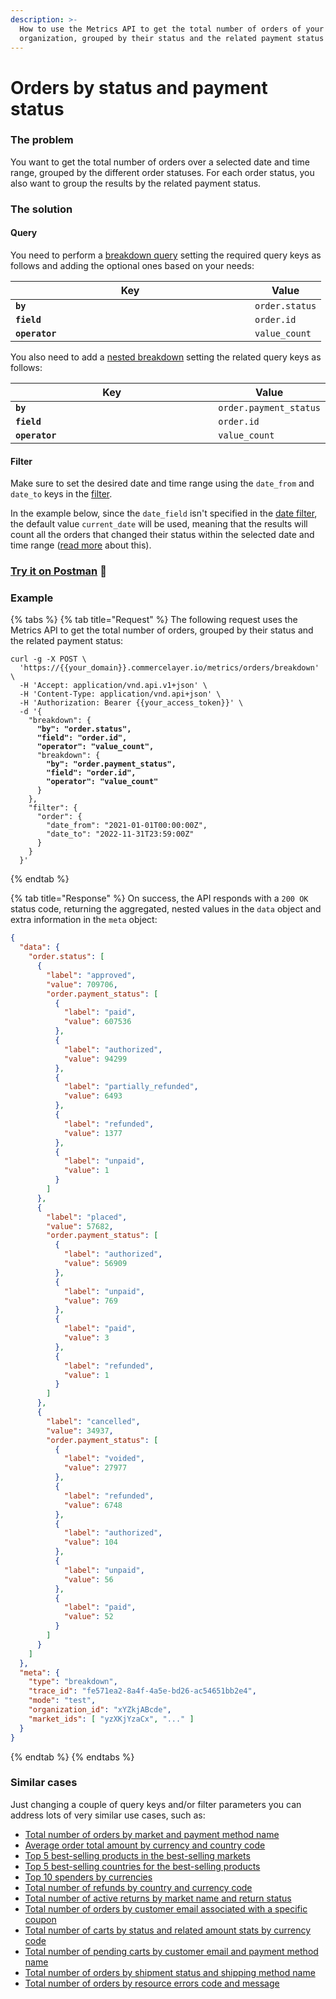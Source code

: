```yaml
---
description: >-
  How to use the Metrics API to get the total number of orders of your
  organization, grouped by their status and the related payment status
---
```


# Orders by status and payment status

### The problem

You want to get the total number of orders over a selected date and time range, grouped by the different order statuses. For each order status, you also want to group the results by the related payment status.

### The solution

#### Query

You need to perform a [breakdown query](../queries/breakdown.md) setting the required query keys as follows and adding the optional ones based on your needs:

<table><thead><tr><th width="367">Key</th><th>Value</th></tr></thead><tbody><tr><td><strong><code>by</code></strong></td><td><code>order.status</code></td></tr><tr><td><strong><code>field</code></strong></td><td><code>order.id</code></td></tr><tr><td><strong><code>operator</code></strong></td><td><code>value_count</code></td></tr></tbody></table>

You also need to add a [nested breakdown](../queries/breakdown.md#nesting-breakdowns) setting the related query keys as follows:

<table><thead><tr><th width="367">Key</th><th>Value</th></tr></thead><tbody><tr><td><strong><code>by</code></strong></td><td><code>order.payment_status</code></td></tr><tr><td><strong><code>field</code></strong></td><td><code>order.id</code></td></tr><tr><td><strong><code>operator</code></strong></td><td><code>value_count</code></td></tr></tbody></table>

#### Filter

Make sure to set the desired date and time range using the `date_from` and `date_to` keys in the [filter](../filters.md).&#x20;

In the example below, since the `date_field` isn't specified in the [date filter](../filters.md#date-filters), the default value `current_date` will be used, meaning that the results will count all the orders that changed their status within the selected date and time range ([read more](../filters.md#how-date_field-works) about this).

### [Try it on Postman](https://www.postman.com/commercelayer/workspace/commerce-layer-public-workspace/documentation/19711194-37a2d863-72f6-4b8f-8146-2f61d405fd3c?entity=request-19711194-e53340bf-3799-42a1-b316-3f2c6a20a785) :rocket:

### Example

{% tabs %}
{% tab title="Request" %}
The following request uses the Metrics API to get the total number of orders, grouped by their status and the related payment status:

<pre class="language-shell"><code class="lang-shell">curl -g -X POST \
  'https://{{your_domain}}.commercelayer.io/metrics/orders/breakdown' \
  -H 'Accept: application/vnd.api.v1+json' \
  -H 'Content-Type: application/vnd.api+json' \
  -H 'Authorization: Bearer {{your_access_token}}' \
  -d '{
    "breakdown": {
<strong>      "by": "order.status",
</strong><strong>      "field": "order.id",
</strong><strong>      "operator": "value_count",
</strong>      "breakdown": {
<strong>        "by": "order.payment_status",
</strong><strong>        "field": "order.id",
</strong><strong>        "operator": "value_count"
</strong>      }
    },
    "filter": {
      "order": {
        "date_from": "2021-01-01T00:00:00Z",
        "date_to": "2022-11-31T23:59:00Z"
      }
    }
  }'
</code></pre>
{% endtab %}

{% tab title="Response" %}
On success, the API responds with a `200 OK` status code, returning the aggregated, nested values in the `data` object and extra information in the `meta` object:

```json
{
  "data": {
    "order.status": [
      {
        "label": "approved",
        "value": 709706,
        "order.payment_status": [
          {
            "label": "paid",
            "value": 607536
          },
          {
            "label": "authorized",
            "value": 94299
          },
          {
            "label": "partially_refunded",
            "value": 6493
          },
          {
            "label": "refunded",
            "value": 1377
          },
          {
            "label": "unpaid",
            "value": 1
          }
        ]
      },
      {
        "label": "placed",
        "value": 57682,
        "order.payment_status": [
          {
            "label": "authorized",
            "value": 56909
          },
          {
            "label": "unpaid",
            "value": 769
          },
          {
            "label": "paid",
            "value": 3
          },
          {
            "label": "refunded",
            "value": 1
          }
        ]
      },
      {
        "label": "cancelled",
        "value": 34937,
        "order.payment_status": [
          {
            "label": "voided",
            "value": 27977
          },
          {
            "label": "refunded",
            "value": 6748
          },
          {
            "label": "authorized",
            "value": 104
          },
          {
            "label": "unpaid",
            "value": 56
          },
          {
            "label": "paid",
            "value": 52
          }
        ]
      }
    ]
  },
  "meta": {
    "type": "breakdown",
    "trace_id": "fe571ea2-8a4f-4a5e-bd26-ac54651bb2e4",
    "mode": "test",
    "organization_id": "xYZkjABcde",
    "market_ids": [ "yzXKjYzaCx", "..." ]
  }
}
```
{% endtab %}
{% endtabs %}

### Similar cases

Just changing a couple of query keys and/or filter parameters you can address lots of very similar use cases, such as:

* [Total number of orders by market and payment method name](https://www.postman.com/commercelayer/workspace/commerce-layer-public-workspace/documentation/19711194-37a2d863-72f6-4b8f-8146-2f61d405fd3c?entity=request-19711194-964bdc6f-a5d5-4d91-80e3-beba6866a13c)
* [Average order total amount by currency and country code](https://www.postman.com/commercelayer/workspace/commerce-layer-public-workspace/documentation/19711194-37a2d863-72f6-4b8f-8146-2f61d405fd3c?entity=request-19711194-a92975e5-e80e-424e-80d7-7bcd75f01cb2)
* [Top 5 best-selling products in the best-selling markets](https://www.postman.com/commercelayer/workspace/commerce-layer-public-workspace/documentation/19711194-37a2d863-72f6-4b8f-8146-2f61d405fd3c?entity=request-19711194-a3aac79d-645d-4471-8a6b-cdc97ff6c87e)
* [Top 5 best-selling countries for the best-selling products](https://www.postman.com/commercelayer/workspace/commerce-layer-public-workspace/documentation/19711194-37a2d863-72f6-4b8f-8146-2f61d405fd3c?entity=request-19711194-0d6a426a-1dcb-4e0d-a5d4-164d7e5ae13a)
* [Top 10 spenders by currencies](https://www.postman.com/commercelayer/workspace/commerce-layer-public-workspace/documentation/19711194-37a2d863-72f6-4b8f-8146-2f61d405fd3c?entity=request-19711194-6f2183c6-b5fd-4d6b-9cb9-b201ea64a16d)
* [Total number of refunds by country and currency code](https://www.postman.com/commercelayer/workspace/commerce-layer-public-workspace/documentation/19711194-37a2d863-72f6-4b8f-8146-2f61d405fd3c?entity=request-19711194-1c793071-2d81-47ed-a088-520072a835ed)
* [Total number of active returns by market name and return status](https://www.postman.com/commercelayer/workspace/commerce-layer-public-workspace/documentation/19711194-37a2d863-72f6-4b8f-8146-2f61d405fd3c?entity=request-19711194-e4671c3d-17b4-4be3-9261-0fbcc8933408)
* [Total number of orders by customer email associated with a specific coupon](https://www.postman.com/commercelayer/workspace/commerce-layer-public-workspace/documentation/19711194-37a2d863-72f6-4b8f-8146-2f61d405fd3c?entity=request-19711194-3e64b409-1e8b-4eda-af49-d7456773be1d)
* [Total number of carts by status and related amount stats by currency code](https://www.postman.com/commercelayer/workspace/commerce-layer-public-workspace/documentation/19711194-37a2d863-72f6-4b8f-8146-2f61d405fd3c?entity=request-19711194-a948ab86-4e2d-4954-99b2-d1eb319de05a)
* [Total number of pending carts by customer email and payment method name](https://www.postman.com/commercelayer/workspace/commerce-layer-public-workspace/documentation/19711194-37a2d863-72f6-4b8f-8146-2f61d405fd3c?entity=request-19711194-3a498993-83df-41de-ba40-5a1ebc38cdb4)
* [Total number of orders by shipment status and shipping method name](https://www.postman.com/commercelayer/workspace/commerce-layer-public-workspace/documentation/19711194-37a2d863-72f6-4b8f-8146-2f61d405fd3c?entity=request-11194-acee0b06-91e5-4087-b830-0f570d3b8b47)
* [Total number of orders by resource errors code and message](https://www.postman.com/commercelayer/commerce-layer-public-workspace/documentation/ontyt81/commerce-layer-metrics-api-2024-06-11?entity=request-19711194-d94f6190-02ca-499f-8d0e-af0ce7f5e1ce)